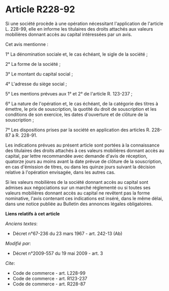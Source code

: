 # Article R228-92

Si une société procède à une opération nécessitant l'application de l'article L. 228-99, elle en informe les titulaires des
droits attachés aux valeurs mobilières donnant accès au capital intéressées par un avis. 

Cet avis mentionne : 

1° La dénomination sociale et, le cas échéant, le sigle de la société ; 

2° La forme de la société ; 

3° Le montant du capital social ; 

4° L'adresse du siège social ; 

5° Les mentions prévues aux 1° et 2° de l'article R. 123-237 ; 

6° La nature de l'opération et, le cas échéant, de la catégorie des titres à émettre, le prix de souscription, la quotité du
droit de souscription et les conditions de son exercice, les dates d'ouverture et de clôture de la souscription ; 

7° Les dispositions prises par la société en application des articles R. 228-87 à R. 228-91. 

Les indications prévues au présent article sont portées à la connaissance des titulaires des droits attachés à ces valeurs
mobilières donnant accès au capital, par lettre recommandée avec demande d'avis de réception, quatorze jours au moins avant
la date prévue de clôture de la souscription, en cas d'émission de titres, ou dans les quinze jours suivant la décision
relative à l'opération envisagée, dans les autres cas. 

Si les valeurs mobilières de la société donnant accès au capital sont admises aux négociations sur un marché réglementé ou si
toutes ses valeurs mobilières donnant accès au capital ne revêtent pas la forme nominative, l'avis contenant ces indications
est inséré, dans le même délai, dans une notice publiée au Bulletin des annonces légales obligatoires.

**Liens relatifs à cet article**

_Anciens textes_:

  - Décret n°67-236 du 23 mars 1967 - art. 242-13 (Ab)

_Modifié par_:

  - Décret n°2009-557 du 19 mai 2009 - art. 3

_Cite_:

  - Code de commerce - art. L228-99
  - Code de commerce - art. R123-237
  - Code de commerce - art. R228-87
